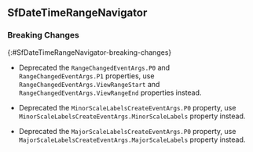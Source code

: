 ## SfDateTimeRangeNavigator

### Breaking Changes

{:#SfDateTimeRangeNavigator-breaking-changes}

* Deprecated the `RangeChangedEventArgs.P0` and `RangeChangedEventArgs.P1` properties, use `RangeChangedEventArgs.ViewRangeStart` and `RangeChangedEventArgs.ViewRangeEnd` properties instead.

* Deprecated the `MinorScaleLabelsCreateEventArgs.P0` property, use `MinorScaleLabelsCreateEventArgs.MinorScaleLabels` property instead.

* Deprecated the `MajorScaleLabelsCreateEventArgs.P0` property, use `MajorScaleLabelsCreateEventArgs.MajorScaleLabels` property instead.